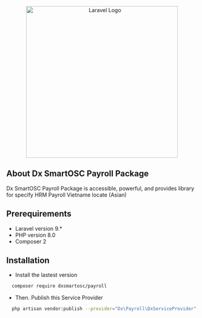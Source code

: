 <p align="center"><a href="https://dx.smartosc.com/" target="_blank"><img src="https://dx.smartosc.com/wp-content/uploads/2022/08/logo-color-page-1.png" width="400" alt="Laravel Logo"></a></p>

## About Dx SmartOSC Payroll Package

Dx SmartOSC Payroll Package is accessible, powerful, and provides library for specify HRM Payroll Vietname locate (Asian)

## Prerequirements

- Laravel version 9.*
- PHP version 8.0
- Composer 2

## Installation
- Install the lastest version
```sh
  composer require dxsmartosc/payroll
```

- Then. Publish this Service Provider
```sh
  php artisan vendor:publish --provider="Dx\Payroll\DxServiceProvider"
```
